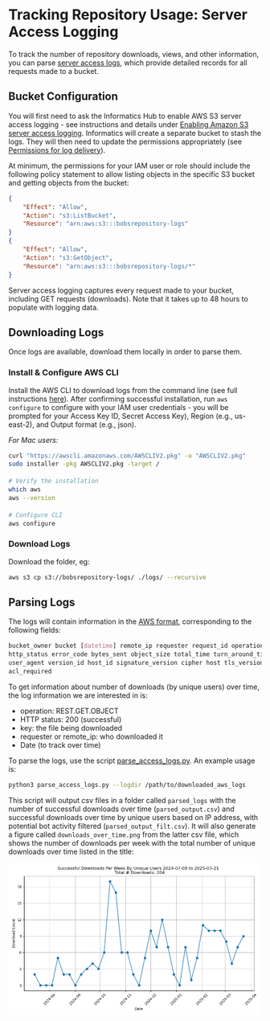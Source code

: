 # Tracking Repository Usage: Server Access Logging

To track the number of repository downloads, views, and other information, you can parse [server access logs](https://docs.aws.amazon.com/AmazonS3/latest/userguide/ServerLogs.html), which provide detailed records for all requests made to a bucket. 

## Bucket Configuration
You will first need to ask the Informatics Hub to enable AWS S3 server access logging - see instructions and details under [Enabling Amazon S3 server access logging](https://docs.aws.amazon.com/AmazonS3/latest/userguide/enable-server-access-logging.html). Informatics will create a separate bucket to stash the logs. They will then need to update the permissions appropriately (see [Permissions for log delivery](https://docs.aws.amazon.com/AmazonS3/latest/userguide/enable-server-access-logging.html#grant-log-delivery-permissions-general)). 

At minimum, the permissions for your IAM user or role should include the following policy statement to allow listing objects in the specific S3 bucket and getting objects from the bucket:

```json
{
    "Effect": "Allow",
    "Action": "s3:ListBucket",
    "Resource": "arn:aws:s3:::bobsrepository-logs"
}
{
    "Effect": "Allow",
    "Action": "s3:GetObject",
    "Resource": "arn:aws:s3:::bobsrepository-logs/*"
}
```
  
Server access logging captures every request made to your bucket, including GET requests (downloads). Note that it takes up to 48 hours to populate with logging data. 

## Downloading Logs
Once logs are available, download them locally in order to parse them.

### Install & Configure AWS CLI
Install the AWS CLI to download logs from the command line (see full instructions [here](https://docs.aws.amazon.com/cli/latest/userguide/getting-started-install.html)). After confirming successful installation, run `aws configure` to configure with your IAM user credentials - you will be prompted for your Access Key ID, Secret Access Key), Region (e.g., us-east-2), and Output format (e.g., json).

*For Mac users:*
```bash
curl "https://awscli.amazonaws.com/AWSCLIV2.pkg" -o "AWSCLIV2.pkg"
sudo installer -pkg AWSCLIV2.pkg -target /

# Verify the installation
which aws
aws --version

# Configure CLI
aws configure
```

### Download Logs
Download the folder, eg:
```bash
aws s3 cp s3://bobsrepository-logs/ ./logs/ --recursive
```

## Parsing Logs
The logs will contain information in the [AWS format](https://docs.aws.amazon.com/AmazonS3/latest/userguide/LogFormat.html), corresponding to the following fields:

```css
bucket_owner bucket [datetime] remote_ip requester request_id operation key request_uri 
http_status error_code bytes_sent object_size total_time turn_around_time referrer 
user_agent version_id host_id signature_version cipher host tls_version access_point_arn 
acl_required
```

To get information about number of downloads (by unique users) over time, the log information we are interested in is:

- operation: REST.GET.OBJECT
- HTTP status: 200 (successful)
- key: the file being downloaded
- requester or remote_ip: who downloaded it
- Date (to track over time)

To parse the logs, use the script [parse_access_logs.py](https://github.com/DCAN-Labs/opendatainit-docs/blob/main/code/parse_access_logs.py). An example usage is:

```bash
python3 parse_access_logs.py --logdir /path/to/downloaded_aws_logs
```

This script will output csv files in a folder called `parsed_logs` with the number of successful downloads over time (`parsed_output.csv`) and successful downloads over time by unique users based on IP address, with potential bot activity filtered (`parsed_output_filt.csv`). It will also generate a figure called `downloads_over_time.png` from the latter csv file, which shows the number of downloads per week with the total number of unique downloads over time listed in the title:

![downloads_over_time](images/downloads_over_time.png)
